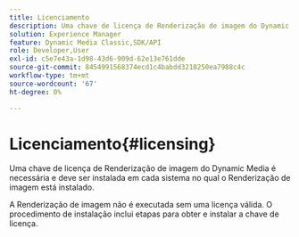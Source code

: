```yaml
---
title: Licenciamento
description: Uma chave de licença de Renderização de imagem do Dynamic Media é necessária e deve ser instalada em cada sistema no qual o Renderização de imagem está instalado.
solution: Experience Manager
feature: Dynamic Media Classic,SDK/API
role: Developer,User
exl-id: c5e7e43a-1d98-43d6-909d-62e13e761dde
source-git-commit: 8454991568374ecd1c4babdd3210250ea7988c4c
workflow-type: tm+mt
source-wordcount: '67'
ht-degree: 0%

---
```


# Licenciamento{#licensing}

Uma chave de licença de Renderização de imagem do Dynamic Media é necessária e deve ser instalada em cada sistema no qual o Renderização de imagem está instalado.

A Renderização de imagem não é executada sem uma licença válida. O procedimento de instalação inclui etapas para obter e instalar a chave de licença.
